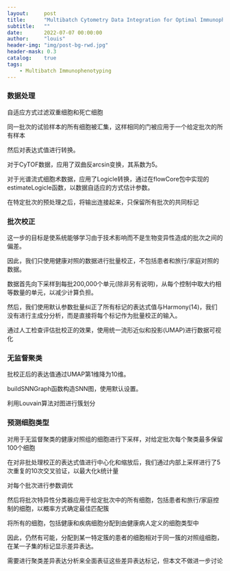 ```yaml
---
layout:     post
title:      "Multibatch Cytometry Data Integration for Optimal Immunophenotyping"
subtitle:   ""
date:       2022-07-07 00:00:00
author:     "louis"
header-img: "img/post-bg-rwd.jpg"
header-mask: 0.3
catalog:    true
tags:
    - Multibatch Immunophenotyping
---
```



### 数据处理

自适应方式过滤双重细胞和死亡细胞

同一批次的试验样本的所有细胞被汇集，这样相同的门被应用于一个给定批次的所有样本

然后对表达式值进行转换。

对于CyTOF数据，应用了双曲反arcsin变换，其系数为5。

对于光谱流式细胞术数据，应用了Logicle转换，通过在flowCore包中实现的estimateLogicle函数，以数据自适应的方式估计参数。

在特定批次的预处理之后，将输出连接起来，只保留所有批次的共同标记

### 批次校正

这一步的目标是使系统能够学习由于技术影响而不是生物变异性造成的批次之间的偏差。

因此，我们只使用健康对照的数据进行批量校正，不包括患者和旅行/家庭对照的数据。

数据首先向下采样到每批200,000个单元(除非另有说明)，从每个控制中取大约相等数量的单元，以减少计算负担。

然后，我们使用默认参数批量纠正了所有标记的表达式值与Harmony(14)，我们没有进行主成分分析，而是直接将每个标记作为批量校正的输入。

通过人工检查评估批校正的效果，使用统一流形近似和投影(UMAP)进行数据可视化

### 无监督聚类

批校正后的表达值通过UMAP第1维降为10维。

buildSNNGraph函数构造SNN图，使用默认设置。

利用Louvain算法对图进行簇划分

### 预测细胞类型

对用于无监督聚类的健康对照组的细胞进行下采样，对给定批次每个聚类最多保留100个细胞

在对非批处理校正的表达式值进行中心化和缩放后，我们通过内部上采样进行了5次重复的10次交叉验证，以最大化k统计量

对每个批次进行参数调优

然后将批次特异性分类器应用于给定批次中的所有细胞，包括患者和旅行/家庭控制的细胞，以概率方式确定最佳匹配簇

将所有的细胞，包括健康和疾病细胞分配到由健康病人定义的细胞类型中

因此，仍然有可能，分配到某一特定簇的患者的细胞相对于同一簇的对照组细胞，在某一子集的标记显示差异表达。

需要进行聚类差异表达分析来全面表征这些差异表达标记，但本文不做进一步讨论
